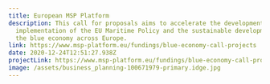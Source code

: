 ```yaml
---
title: European MSP Platform
description: This call for proposals aims to accelerate the development and
  implementation of the EU Maritime Policy and the sustainable development of
  the blue economy across Europe.
link: https://www.msp-platform.eu/fundings/blue-economy-call-projects
date: 2020-12-24T12:51:27.938Z
projectLink: https://www.msp-platform.eu/fundings/blue-economy-call-projects
image: /assets/business_planning-100671979-primary.idge.jpg
---
```

